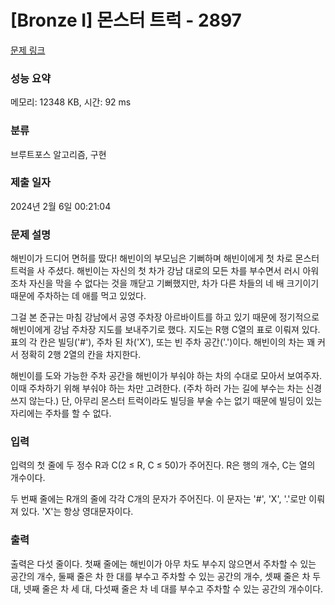 # [Bronze I] 몬스터 트럭 - 2897 

[문제 링크](https://www.acmicpc.net/problem/2897) 

### 성능 요약

메모리: 12348 KB, 시간: 92 ms

### 분류

브루트포스 알고리즘, 구현

### 제출 일자

2024년 2월 6일 00:21:04

### 문제 설명

<p>해빈이가 드디어 면허를 땄다! 해빈이의 부모님은 기뻐하며 해빈이에게 첫 차로 몬스터 트럭을 사 주셨다. 해빈이는 자신의 첫 차가 강남 대로의 모든 차를 부수면서 러시 아워조차 자신을 막을 수 없다는 것을 깨닫고 기뻐했지만, 차가 다른 차들의 네 배 크기이기 때문에 주차하는 데 애를 먹고 있었다.</p>

<p>그걸 본 준규는 마침 강남에서 공영 주차장 아르바이트를 하고 있기 때문에 정기적으로 해빈이에게 강남 주차장 지도를 보내주기로 했다. 지도는 R행 C열의 표로 이뤄져 있다. 표의 각 칸은 빌딩('#'), 주차 된 차('X'), 또는 빈 주차 공간('.')이다. 해빈이의 차는 꽤 커서 정확히 2행 2열의 칸을 차지한다.</p>

<p>해빈이를 도와 가능한 주차 공간을 해빈이가 부숴야 하는 차의 수대로 모아서 보여주자. 이때 주차하기 위해 부숴야 하는 차만 고려한다. (주차 하러 가는 길에 부수는 차는 신경쓰지 않는다.) 단, 아무리 몬스터 트럭이라도 빌딩을 부술 수는 없기 때문에 빌딩이 있는 자리에는 주차를 할 수 없다.</p>

### 입력 

 <p>입력의 첫 줄에 두 정수 R과 C(2 ≤ R, C ≤ 50)가 주어진다. R은 행의 개수, C는 열의 개수이다.</p>

<p>두 번째 줄에는 R개의 줄에 각각 C개의 문자가 주어진다. 이 문자는 '#', 'X', '.'로만 이뤄져 있다. 'X'는 항상 영대문자이다.</p>

### 출력 

 <p>출력은 다섯 줄이다. 첫째 줄에는 해빈이가 아무 차도 부수지 않으면서 주차할 수 있는 공간의 개수, 둘째 줄은 차 한 대를 부수고 주차할 수 있는 공간의 개수, 셋째 줄은 차 두 대, 넷째 줄은 차 세 대, 다섯째 줄은 차 네 대를 부수고 주차할 수 있는 공간의 개수이다.</p>

